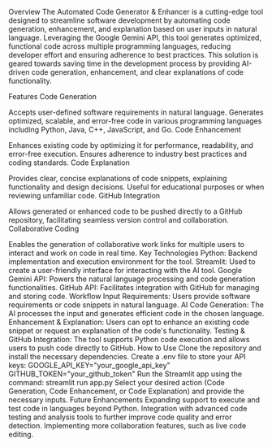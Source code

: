 Overview
The Automated Code Generator & Enhancer is a cutting-edge tool designed to streamline software development by automating code generation, enhancement, and explanation based on user inputs in natural language. Leveraging the Google Gemini API, this tool generates optimized, functional code across multiple programming languages, reducing developer effort and ensuring adherence to best practices. This solution is geared towards saving time in the development process by providing AI-driven code generation, enhancement, and clear explanations of code functionality.

Features
Code Generation

Accepts user-defined software requirements in natural language.
Generates optimized, scalable, and error-free code in various programming languages including Python, Java, C++, JavaScript, and Go.
Code Enhancement

Enhances existing code by optimizing it for performance, readability, and error-free execution.
Ensures adherence to industry best practices and coding standards.
Code Explanation

Provides clear, concise explanations of code snippets, explaining functionality and design decisions.
Useful for educational purposes or when reviewing unfamiliar code.
GitHub Integration

Allows generated or enhanced code to be pushed directly to a GitHub repository, facilitating seamless version control and collaboration.
Collaborative Coding

Enables the generation of collaborative work links for multiple users to interact and work on code in real time.
Key Technologies
Python: Backend implementation and execution environment for the tool.
Streamlit: Used to create a user-friendly interface for interacting with the AI tool.
Google Gemini API: Powers the natural language processing and code generation functionalities.
GitHub API: Facilitates integration with GitHub for managing and storing code.
Workflow
Input Requirements: Users provide software requirements or code snippets in natural language.
AI Code Generation: The AI processes the input and generates efficient code in the chosen language.
Enhancement & Explanation: Users can opt to enhance an existing code snippet or request an explanation of the code's functionality.
Testing & GitHub Integration: The tool supports Python code execution and allows users to push code directly to GitHub.
How to Use
Clone the repository and install the necessary dependencies.
Create a .env file to store your API keys:
GOOGLE_API_KEY="your_google_api_key"
GITHUB_TOKEN="your_github_token"
Run the Streamlit app using the command:
streamlit run app.py
Select your desired action (Code Generation, Code Enhancement, or Code Explanation) and provide the necessary inputs.
Future Enhancements
Expanding support to execute and test code in languages beyond Python.
Integration with advanced code testing and analysis tools to further improve code quality and error detection.
Implementing more collaboration features, such as live code editing.
